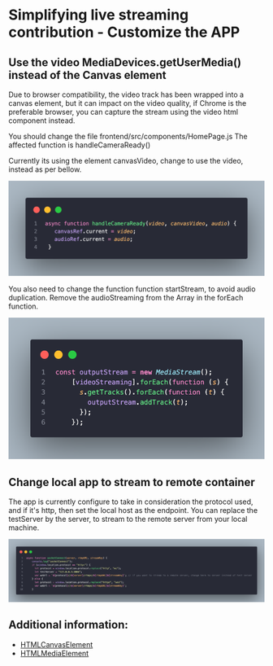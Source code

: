 # Simplifying live streaming contribution - Customize the APP

## Use the video MediaDevices.getUserMedia() instead of the Canvas element

Due to browser compatibility, the video track has been wrapped into a canvas element, but it can impact on the video quality, if Chrome is the preferable browser, you can capture the stream using the video html component instead.

You should change the file frontend/src/components/HomePage.js 
The affected function is handleCameraReady()

Currently its using the element canvasVideo, change to use the video, instead as per bellow.

<img src="doc/codevideo.png" alt="codeblock" />

You also need to change the function function startStream, to avoid audio duplication.
Remove the audioStreaming from the Array in the forEach function.

<img src="doc/codearr.png" alt="codeblock" />

## Change local app to stream to remote container

The app is currently configure to take in consideration the protocol used, and if it's http, then set the local host as the endpoint. You can replace the testServer by the server, to stream to the remote server from your local machine.

<img src="doc/coderemote.png" alt="codeblock" />

## Additional information:

* [HTMLCanvasElement](https://developer.mozilla.org/en-US/docs/Web/API/HTMLCanvasElement)
* [HTMLMediaElement](https://developer.mozilla.org/en-US/docs/Web/API/HTMLMediaElement)

